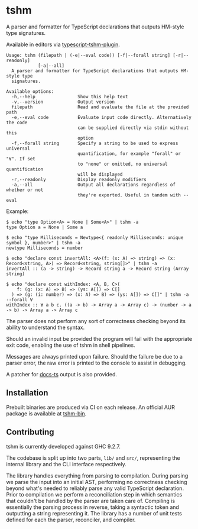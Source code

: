 # tshm

A parser and formatter for TypeScript declarations that outputs HM-style type signatures.

Available in editors via [typescript-tshm-plugin](https://github.com/samhh/typescript-tshm-plugin).

```
Usage: tshm (filepath | (-e|--eval code)) [-f|--forall string] [-r|--readonly]
            [-a|--all]
  A parser and formatter for TypeScript declarations that outputs HM-style type
  signatures.

Available options:
  -h,--help                Show this help text
  -v,--version             Output version
  filepath                 Read and evaluate the file at the provided path
  -e,--eval code           Evaluate input code directly. Alternatively the code
                           can be supplied directly via stdin without this
                           option
  -f,--forall string       Specify a string to be used to express universal
                           quantification, for example "forall" or "∀". If set
                           to "none" or omitted, no universal quantification
                           will be displayed
  -r,--readonly            Display readonly modifiers
  -a,--all                 Output all declarations regardless of whether or not
                           they're exported. Useful in tandem with --eval
```

Example:

```
$ echo "type Option<A> = None | Some<A>" | tshm -a
type Option a = None | Some a

$ echo "type Milliseconds = Newtype<{ readonly Milliseconds: unique symbol }, number>" | tshm -a
newtype Milliseconds = number

$ echo "declare const invertAll: <A>(f: (x: A) => string) => (x: Record<string, A>) => Record<string, string[]>" | tshm -a
invertAll :: (a -> string) -> Record string a -> Record string (Array string)

$ echo "declare const withIndex: <A, B, C>(
    f: (g: (x: A) => B) => (ys: A[]) => C[]
  ) => (g: (i: number) => (x: A) => B) => (ys: A[]) => C[]" | tshm -a --forall ∀
withIndex :: ∀ a b c. ((a -> b) -> Array a -> Array c) -> (number -> a -> b) -> Array a -> Array c
```

The parser does not perform any sort of correctness checking beyond its ability to understand the syntax.

Should an invalid input be provided the program will fail with the appropriate exit code, enabling the use of tshm in shell pipelines.

Messages are always printed upon failure. Should the failure be due to a parser error, the raw error is printed to the console to assist in debugging.

A patcher for [docs-ts](https://github.com/gcanti/docs-ts) output is also provided.

## Installation

Prebuilt binaries are produced via CI on each release. An official AUR package is available at [tshm-bin](https://aur.archlinux.org/packages/tshm-bin/).

## Contributing

tshm is currently developed against GHC 9.2.7.

The codebase is split up into two parts, `lib/` and `src/`, representing the internal library and the CLI interface respectively.

The library handles everything from parsing to compilation. During parsing we parse the input into an initial AST, performing no correctness checking beyond what's needed to reliably parse any valid TypeScript declaration. Prior to compilation we perform a reconciliation step in which semantics that couldn't be handled by the parser are taken care of. Compiling is essentially the parsing process in reverse, taking a syntactic token and outputting a string representing it. The library has a number of unit tests defined for each the parser, reconciler, and compiler.


